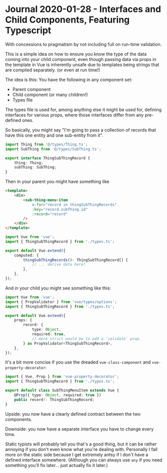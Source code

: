 Journal 2020-01-28 - Interfaces and Child Components, Featuring Typescript
========

With concessions to pragmatism by not including full on run-time validation.

This is a simple idea on how to ensure you know the type of the data coming into your child component, even though passing data via props in the template in Vue is inherently unsafe due to templates being strings that are compiled separately.  (or even at run time!)

The idea is this: You have the following in any component set:

- Parent component
- Child component (or many children!)
- Types file

The types file is used for, among anything else it might be used for, defining interfaces for various props, where those interfaces differ from any pre-defined ones.

So basically, you might say "I'm going to pass a collection of records that have this one entity and one sub-entity from it".

```typescript
import Thing from '@/types/Thing.ts';
import SubThing from '@/types/SubThing.ts';

export interface ThingSubThingRecord {
    thing: Thing;
    subThing: SubThing;
}
```

Then in your parent you might have something like

```html
<template>
    <div>
        <sub-thing-menu-item
            v-for="record in thingSubThingRecords"
            :key="record.subThing.id"
            :record="record"
        />
    </div>
</template>
```

```typescript
import Vue from 'vue';
import { ThingSubThingRecord } from './types.ts';

export default Vue.extend({
    computed: {
        thingSubThingRecords(): ThingSubThingRecord[] {
            // ... derive data here!
        },
    },
});
```

And in your child you might see something like this:

```typescript
import Vue from 'vue';
import { PropValidator } from 'vue/types/options';
import { ThingSubThingRecord } from './types.ts';

export default Vue.extend({
    props: {
        record: {
            type: Object,
            required: true,
            // more strict would be to add a `validate` prop.
        } as PropValidator<ThingSubThingRecord>,
    },
});
```

It's a bit more concise if you use the dreaded `vue-class-component` and `vue-property-decorator`:

```typescript
import { Vue, Prop } from 'vue-property-decorator';
import { ThingSubThingRecord } from './types.ts';

export default class SubThingMenuItem extends Vue {
    @Prop({ type: Object, required: true })
    public record!: ThingSubThingRecord;
}
```

Upside: you now have a clearly defined contract between the two components.

Downside: you now have a separate interface you have to change every time.

Static typists will probably tell you that's a good thing, but it can be rather annoying if you don't even know what you're dealing with.  Personally I fall more on the static side because I get extremely antsy if I don't have a defined interface somewhere.  (Although you can always use `any` if you need something you'll fix later... just actually fix it later.)
